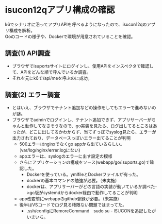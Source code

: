 # isucon12qアプリ構成の確認
k6でシナリオに沿ってアプリAPIを呼べるようになったので、isucon12qのアプリ構成を解析。  
Goのコードの様子や、Dockerで環境が用意されていることを確認。  

## 調査(1) API調査
- ブラウザでisuportsサイトにログインし、使用APIをインスペクタで確認して、APIをどんな順で呼んでいるか調査。
- それを元にk6で/api/meを呼ぶのに成功。
## 調査(2) エラー調査
- とはいえ、ブラウザでテナント追加などの操作をしてもエラーで進めないのが謎。
- ブラウザでadminでログインし、テナント追加できず、アプリサーバーがちゃんと動作してなさそうなので、go実装を見たら、ログ出してるところはあったが、どこに出してるかわからず、当てずっぽでsyslog見たら、エラーが出力されており、データベースっぽいエラー出てることが判明 
    - 500エラーはnginxでなくgo appから出ているらしい。(var/log/nginx/errer.logにない)
	- appエラーは、syslogのエラーに出す設定の模様
	- さらにアプリケーションの構成をソース(webapp/go/isuports.go)で確認した。
	    - Dockerを使っている。ymlfileとDockerファイルが有った。
		- dockerの基本コマンドの勉強が必要。（未実施）
		- dockerは、アプリサーバーがどの言語の実装が動いているか調べた->go版がsystemdからdocker経由で動作してることが判明
	- app改変前にwebappのgithub登録が必要。（未実施）
	- 後半はVSコードでログ見る権限ない問題ではまってた。
        - .ssh/configにRemoreCommand　sudo su - ISUCONを追記したがいまいち。
